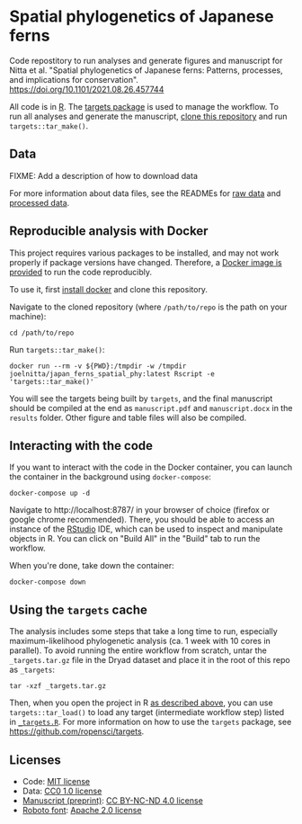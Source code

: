 # Spatial phylogenetics of Japanese ferns

Code repostitory to run analyses and generate figures and manuscript for Nitta et al. "Spatial phylogenetics of Japanese ferns: Patterns, processes, and implications for conservation". https://doi.org/10.1101/2021.08.26.457744 

All code is in [R](https://cran.r-project.org/). The [targets package](https://docs.ropensci.org/targets/index.html) is used to manage the workflow. To run all analyses and generate the manuscript, [clone this repository](https://git-scm.com/book/en/v2/Git-Basics-Getting-a-Git-Repository) and run `targets::tar_make()`.

## Data

FIXME: Add a description of how to download data

For more information about data files, see the READMEs for [raw data](doc/README_data_raw.md) and [processed data](README_data.txt).

## Reproducible analysis with Docker

This project requires various packages to be installed, and may not work properly if package versions have changed. Therefore, a [Docker image is provided](https://hub.docker.com/r/joelnitta/japan_ferns_spatial_phy) to run the code reproducibly.

To use it, first [install docker](https://docs.docker.com/install/) and clone this repository.

Navigate to the cloned repository (where `/path/to/repo` is the path on your machine):

```
cd /path/to/repo
```

Run `targets::tar_make()`:

```
docker run --rm -v ${PWD}:/tmpdir -w /tmpdir joelnitta/japan_ferns_spatial_phy:latest Rscript -e 'targets::tar_make()'
```

You will see the targets being built by `targets`, and the final manuscript should be compiled at the end as `manuscript.pdf` and `manuscript.docx` in the `results` folder. Other figure and table files will also be compiled.

## Interacting with the code

If you want to interact with the code in the Docker container, you can launch the container in the background using `docker-compose`:

```
docker-compose up -d
```

Navigate to http://localhost:8787/ in your browser of choice (firefox or google chrome recommended). There, you should be able to access an instance of the [RStudio](https://rstudio.com/) IDE, which can be used to inspect and manipulate objects in R. You can click on "Build All" in the "Build" tab to run the workflow. 

When you're done, take down the container:

```
docker-compose down
```

## Using the `targets` cache

The analysis includes some steps that take a long time to run, especially maximum-likelihood phylogenetic analysis (ca. 1 week with 10 cores in parallel). To avoid running the entire workflow from scratch, untar the `_targets.tar.gz` file in the Dryad dataset and place it in the root of this repo as `_targets`:

```
tar -xzf _targets.tar.gz
```

Then, when you open the project in R [as described above](#interacting-with-the-code), you can use `targets::tar_load()` to load any target (intermediate workflow step) listed in [`_targets.R`](_targets.R). For more information on how to use the `targets` package, see https://github.com/ropensci/targets.

## Licenses

- Code: [MIT license](LICENSE.md)
- Data: [CC0 1.0 license](https://creativecommons.org/publicdomain/zero/1.0/)
- [Manuscript (preprint)](https://doi.org/10.1101/2021.08.26.457744): [CC BY-NC-ND 4.0 license](https://creativecommons.org/licenses/by-nc-nd/4.0/)
- [Roboto font](https://github.com/google/roboto/): [Apache 2.0 license](http://www.apache.org/licenses/LICENSE-2.0)

